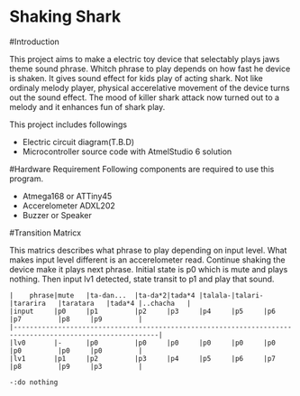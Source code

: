 Shaking Shark
=========

#Introduction

This project aims to make a electric toy device that selectably plays jaws theme sound phrase.
Whitch phrase to play depends on how fast he device is shaken. It gives sound effect for kids 
play of acting shark. Not like ordinaly melody player, physical accerelative movement of the 
device turns out the sound effect. The mood of killer shark attack now turned out to a melody
and it enhances fun of shark play.

This project includes followings
- Electric circuit diagram(T.B.D)
- Microcontroller source code with AtmelStudio 6 solution

#Hardware Requirement
Following components are required to use this program.
* Atmega168 or ATTiny45
* Accerelometer ADXL202
* Buzzer or Speaker

#Transition Matricx

This matrics describes what phrase to play depending on input level.
What makes input level different is an accerelometer read. Continue shaking the device
make it plays next phrase.
Initial state is p0 which is mute and plays nothing.
Then input lv1 detected, state transit to p1 and play that sound.


    |    phrase|mute   |ta-dan...  |ta-da*2|tada*4 |talala-|talari-|tararira   |taratara   |tada*4 |..chacha   |
    |input     |p0     |p1         |p2     |p3     |p4     |p5     |p6         |p7         |p8     |p9         |
    |----------------------------------------------------------------------------------------------------------|
    |lv0       |-      |p0         |p0     |p0     |p0     |p0     |p0         |p0         |p0     |p0         |
    |lv1       |p1     |p2         |p3     |p4     |p5     |p6     |p7         |p8         |p9     |p3         |
    
    -:do nothing

